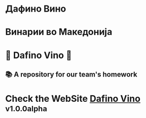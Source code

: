 # Дафино Вино
# Винарии во Македонија
# 🍷 Dafino Vino 🍇
## 📚 A repository for our team's homework

# Check the WebSite [Dafino Vino](https://polclard.pythonanywhere.com) <sub>v1.0.0alpha</sub>


